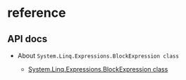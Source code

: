 # reference
## API docs
+ About `System.Linq.Expressions.BlockExpression class`

  - [System.Linq.Expressions.BlockExpression class](https://learn.microsoft.com/en-us/dotnet/api/system.linq.expressions.blockexpression?view=net-8.0)
